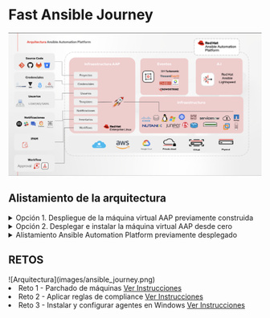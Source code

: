 # Fast Ansible Journey
![Arquitectura](images/arquitectura_aap.png)


## Alistamiento de la arquitectura

<details close>
<summary>Opción 1. Despliegue de la máquina virtual AAP previamente construida </summary>
<br>
Descargar maquina virtual en formato qcow2 y convertirla para su virtualizador preferido

La imagen lista con el AAP instalado y contenerizado se puede descargar en el siguiente link:
<br><br>
<pre>
<a href="https://www.dropbox.com/scl/fo/369gn1gj3onyfofbxie89/AMX9KU0Zpnv5ndZxhdL08K0?rlkey=o0hka6wp1wfhcsurjgb6cteux&st=olsw8sbd&dl=0" target="_blank">Imagen QCOW2 de AAP</a>
</pre>

Los datos de conexión a la máquina son:
```
root/ABCde123.

aap/ABCde123.
```  

Tenga en cuenta el formato de imagen qcow2 funciona sobre KVM, si usted utiliza otro virtualizador debe convertirla al formato de su virtualizador.

Ejemplo: Busque en google cómo convertir qcow2 a vmdk.

</details>

<details close>
<summary>Opción 2. Desplegar e instalar la máquina virtual AAP desde cero</summary>
<br>
Desplegar la máquina completa y realizar la instalación del Ansible Automation Platform desde cero, para ellos se puede seguir esta guía de implementación de la solución contenerizada todo en uno:
<br><br>
<pre>
<a href="https://developers.redhat.com/articles/2023/11/30/install-containerized-ansible-automation-platform-rhel-92#">Instrucciones Ansible Platform Containerized</a>
</pre>
</details>

<details close>
<summary>Alistamiento Ansible Automation Platform previamente desplegado</summary>
<br>
<h3> Prerrequisitos </h3>

<li>Contar con su maquinas Ansible Automation Platform desplegado sobre su plataforma de virtualización</li>
<li>Contar con un usuario en el portal de <a href="https://developers.redhat.com/register">Developers</a></li>
<li>Contar al menos con una máquina virtual adicional con sistema operativo Red Hat Enterprise Linux 8 o 9</li>
<li>Solicitar suscripción de trial de Ansible Automation Platform
<li>Contar con un usuario y repositorio público o privado en Github para almacenar los playbooks</li>
<li>Suscribir Ansible Automation Platform con el trial <a href="https://XXXX/register">Ver Instrucciones</a></li>
<li>Crear <b>Inventario</b>I de maquinas de Ansible Automation Platform <a href="https://XXXX">Ver Instrucciones</a></li>
<li>Crear <b>Proyecto</b> y enlazarlo con su repositorio de GIT <a href="https://XXXX">Ver Instrucciones</a></li>
<li>Crear <b>Credenciales</b> de máquina dentro de Ansible Automation Platform <a href="https://XXXX">Ver Instrucciones</a></li>
<br><br>

</details>


<h2>RETOS </h2>
![Arquitectura](images/ansible_journey.png)


<li>Reto 1 - Parchado de máquinas <a href="RETO1.md">Ver Instrucciones</a></li>

<li>Reto 2 - Aplicar reglas de compliance <a href="RETO2.md">Ver Instrucciones</a></li>


<li>Reto 3 - Instalar y configurar agentes en Windows <a href="RETO2.md">Ver Instrucciones</a></li>

